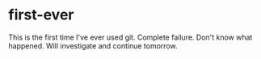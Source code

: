 # first-ever
This is the first time I've ever used git. 
Complete failure. Don't know what happened. Will investigate and continue tomorrow.

